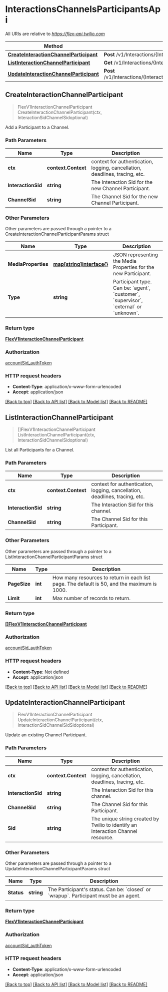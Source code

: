 # InteractionsChannelsParticipantsApi

All URIs are relative to *https://flex-api.twilio.com*

Method | HTTP request | Description
------------- | ------------- | -------------
[**CreateInteractionChannelParticipant**](InteractionsChannelsParticipantsApi.md#CreateInteractionChannelParticipant) | **Post** /v1/Interactions/{InteractionSid}/Channels/{ChannelSid}/Participants | 
[**ListInteractionChannelParticipant**](InteractionsChannelsParticipantsApi.md#ListInteractionChannelParticipant) | **Get** /v1/Interactions/{InteractionSid}/Channels/{ChannelSid}/Participants | 
[**UpdateInteractionChannelParticipant**](InteractionsChannelsParticipantsApi.md#UpdateInteractionChannelParticipant) | **Post** /v1/Interactions/{InteractionSid}/Channels/{ChannelSid}/Participants/{Sid} | 



## CreateInteractionChannelParticipant

> FlexV1InteractionChannelParticipant CreateInteractionChannelParticipant(ctx, InteractionSidChannelSidoptional)



Add a Participant to a Channel.

### Path Parameters


Name | Type | Description
------------- | ------------- | -------------
**ctx** | **context.Context** | context for authentication, logging, cancellation, deadlines, tracing, etc.
**InteractionSid** | **string** | The Interaction Sid for the new Channel Participant.
**ChannelSid** | **string** | The Channel Sid for the new Channel Participant.

### Other Parameters

Other parameters are passed through a pointer to a CreateInteractionChannelParticipantParams struct


Name | Type | Description
------------- | ------------- | -------------
**MediaProperties** | [**map[string]interface{}**](map[string]interface{}.md) | JSON representing the Media Properties for the new Participant.
**Type** | **string** | Participant type.  Can be: &#x60;agent&#x60;, &#x60;customer&#x60;, &#x60;supervisor&#x60;, &#x60;external&#x60; or &#x60;unknown&#x60;.

### Return type

[**FlexV1InteractionChannelParticipant**](FlexV1InteractionChannelParticipant.md)

### Authorization

[accountSid_authToken](../README.md#accountSid_authToken)

### HTTP request headers

- **Content-Type**: application/x-www-form-urlencoded
- **Accept**: application/json

[[Back to top]](#) [[Back to API list]](../README.md#documentation-for-api-endpoints)
[[Back to Model list]](../README.md#documentation-for-models)
[[Back to README]](../README.md)


## ListInteractionChannelParticipant

> []FlexV1InteractionChannelParticipant ListInteractionChannelParticipant(ctx, InteractionSidChannelSidoptional)



List all Participants for a Channel.

### Path Parameters


Name | Type | Description
------------- | ------------- | -------------
**ctx** | **context.Context** | context for authentication, logging, cancellation, deadlines, tracing, etc.
**InteractionSid** | **string** | The Interaction Sid for this channel.
**ChannelSid** | **string** | The Channel Sid for this Participant.

### Other Parameters

Other parameters are passed through a pointer to a ListInteractionChannelParticipantParams struct


Name | Type | Description
------------- | ------------- | -------------
**PageSize** | **int** | How many resources to return in each list page. The default is 50, and the maximum is 1000.
**Limit** | **int** | Max number of records to return.

### Return type

[**[]FlexV1InteractionChannelParticipant**](FlexV1InteractionChannelParticipant.md)

### Authorization

[accountSid_authToken](../README.md#accountSid_authToken)

### HTTP request headers

- **Content-Type**: Not defined
- **Accept**: application/json

[[Back to top]](#) [[Back to API list]](../README.md#documentation-for-api-endpoints)
[[Back to Model list]](../README.md#documentation-for-models)
[[Back to README]](../README.md)


## UpdateInteractionChannelParticipant

> FlexV1InteractionChannelParticipant UpdateInteractionChannelParticipant(ctx, InteractionSidChannelSidSidoptional)



Update an existing Channel Participant.

### Path Parameters


Name | Type | Description
------------- | ------------- | -------------
**ctx** | **context.Context** | context for authentication, logging, cancellation, deadlines, tracing, etc.
**InteractionSid** | **string** | The Interaction Sid for this channel.
**ChannelSid** | **string** | The Channel Sid for this Participant.
**Sid** | **string** | The unique string created by Twilio to identify an Interaction Channel resource.

### Other Parameters

Other parameters are passed through a pointer to a UpdateInteractionChannelParticipantParams struct


Name | Type | Description
------------- | ------------- | -------------
**Status** | **string** | The Participant&#39;s status. Can be: &#x60;closed&#x60; or &#x60;wrapup&#x60;.  Participant must be an agent.

### Return type

[**FlexV1InteractionChannelParticipant**](FlexV1InteractionChannelParticipant.md)

### Authorization

[accountSid_authToken](../README.md#accountSid_authToken)

### HTTP request headers

- **Content-Type**: application/x-www-form-urlencoded
- **Accept**: application/json

[[Back to top]](#) [[Back to API list]](../README.md#documentation-for-api-endpoints)
[[Back to Model list]](../README.md#documentation-for-models)
[[Back to README]](../README.md)

